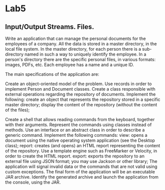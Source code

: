 <h1>Lab5</h1>

<h2>Input/Output Streams. Files.</h2>
Write an application that can manage the personal documents for the employees of a company.
All the data is stored in a master directory, in the local file system. In the master directory, for each person there is a sub-directory named in such a way to uniquely identify the employee.
In a person's directory there are the specific personal files, in various formats: images, PDFs, etc.
Each employee has a name and a unique ID.

The main specifications of the application are:


Create an object-oriented model of the problem. Use records in order to implement Person and Document classes. Create a class responsible with external operations regarding the repository of documents.
Implement the following:
create an object that represents the repository stored in a specific master directory;
display the content of the repository (without the content of the files);


Create a shell that allows reading commands from the keyboard, together with their arguments.
Represent the commands using classes instead of methods. Use an interface or an abstract class in order to describe a generic command.
Implement the following commands:
view: opens a document using the native operating system application (see the Desktop class);
report: creates (and opens) an HTML report representing the content of the repository.
Use a template engine such as FreeMarker or Velocity, in order to create the HTML report.
export: exports the repository to an external file using JSON format; you may use Jackson or other library;
The application will signal invalid data or the commands that are not valid using custom exceptions.
The final form of the application will be an executable JAR archive. Identify the generated archive and launch the application from the console, using the JAR.